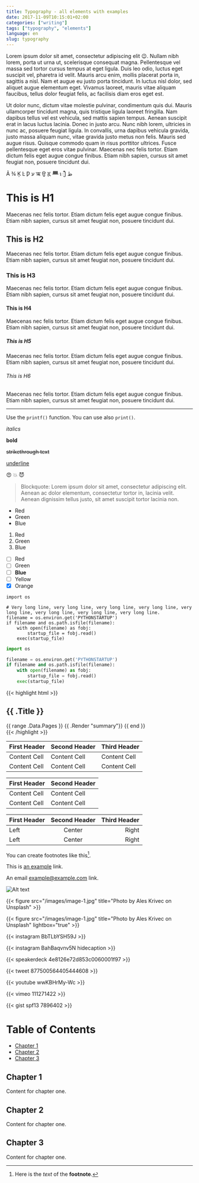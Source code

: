 ```yaml
---
title: Typography - all elements with examples
date: 2017-11-09T10:15:01+02:00
categories: ["writing"]
tags: ["typography", "elements"]
language: en
slug: typography
---
```


Lorem ipsum dolor sit amet, consectetur adipiscing elit :wink:. Nullam nibh lorem, porta ut urna ut, scelerisque consequat magna. Pellentesque vel massa sed tortor cursus tempus at eget ligula. Duis leo odio, luctus eget suscipit vel, pharetra id velit. Mauris arcu enim, mollis placerat porta in, sagittis a nisl. Nam et augue eu justo porta tincidunt. In luctus nisl dolor, sed aliquet augue elementum eget. Vivamus laoreet, mauris vitae aliquam faucibus, tellus dolor feugiat felis, ac facilisis diam eros eget est.

Ut dolor nunc, dictum vitae molestie pulvinar, condimentum quis dui. Mauris ullamcorper tincidunt magna, quis tristique ligula laoreet fringilla. Nam dapibus tellus vel est vehicula, sed mattis sapien tempus. Aenean suscipit erat in lacus luctus lacinia. Donec in justo arcu. Nunc nibh lorem, ultricies in nunc ac, posuere feugiat ligula. In convallis, urna dapibus vehicula gravida, justo massa aliquam nunc, vitae gravida justo metus non felis. Mauris sed augue risus. Quisque commodo quam in risus porttitor ultrices. Fusce pellentesque eget eros vitae pulvinar. Maecenas nec felis tortor. Etiam dictum felis eget augue congue finibus. Etiam nibh sapien, cursus sit amet feugiat non, posuere tincidunt dui.

Ã ¾ Ķ Ŀ Ƿ ע ऋ ਉ ጇ ᚙ ឿ ظ

# This is H1

Maecenas nec felis tortor. Etiam dictum felis eget augue congue finibus. Etiam nibh sapien, cursus sit amet feugiat non, posuere tincidunt dui.

## This is H2

Maecenas nec felis tortor. Etiam dictum felis eget augue congue finibus. Etiam nibh sapien, cursus sit amet feugiat non, posuere tincidunt dui.

### This is H3

Maecenas nec felis tortor. Etiam dictum felis eget augue congue finibus. Etiam nibh sapien, cursus sit amet feugiat non, posuere tincidunt dui.

#### This is H4

Maecenas nec felis tortor. Etiam dictum felis eget augue congue finibus. Etiam nibh sapien, cursus sit amet feugiat non, posuere tincidunt dui.

##### This is H5

Maecenas nec felis tortor. Etiam dictum felis eget augue congue finibus. Etiam nibh sapien, cursus sit amet feugiat non, posuere tincidunt dui.

###### This is H6

Maecenas nec felis tortor. Etiam dictum felis eget augue congue finibus. Etiam nibh sapien, cursus sit amet feugiat non, posuere tincidunt dui.

---

Use the `printf()` function. You can use also ```print()```.

*italics*

**bold**

~~strikethrough text~~

<u>underline</u>

:heart_eyes:
:boom:
:smiling_imp:

> Blockquote: Lorem ipsum dolor sit amet, consectetur adipiscing elit. Aenean ac dolor elementum, consectetur tortor in, lacinia velit. Aenean dignissim tellus justo, sit amet suscipit tortor lacinia non.

*   Red
*   Green
*   Blue

1.  Red
2. 	Green
3.	Blue

- [ ] Red
- [ ] Green
- [ ] **Blue**
- [ ] Yellow
- [x] Orange

```
import os

# Very long line, very long line, very long line, very long line, very long line, very long line, very long line, very long line.
filename = os.environ.get('PYTHONSTARTUP')
if filename and os.path.isfile(filename):
    with open(filename) as fobj:
        startup_file = fobj.read()
    exec(startup_file)
```

```python
import os

filename = os.environ.get('PYTHONSTARTUP')
if filename and os.path.isfile(filename):
    with open(filename) as fobj:
        startup_file = fobj.read()
    exec(startup_file)
```

{{< highlight html >}}
<section id="main">
    <div>
        <h1 id="title">{{ .Title }}</h1>
        {{ range .Data.Pages }}
            {{ .Render "summary"}}
        {{ end }}
    </div>
</section>
{{< /highlight >}}

First Header | Second Header | Third Header
------------ | ------------- | ------------
Content Cell | Content Cell  | Content Cell
Content Cell | Content Cell  | Content Cell

| First Header  | Second Header |
| ------------- | ------------- |
| Content Cell  | Content Cell  |
| Content Cell  | Content Cell  |

First Header | Second Header | Third Header
:----------- | :-----------: | -----------:
Left         | Center        | Right
Left         | Center        | Right

You can create footnotes like this[^footnote].

[^footnote]: Here is the *text* of the **footnote**.

This is [an example](http://example.com/ "Title") link.

An email <example@example.com> link.

![Alt text](/images/image-1.jpg "Photo by Ales Krivec on Unsplash")

{{< figure src="/images/image-1.jpg" title="Photo by Ales Krivec on Unsplash" >}}

{{< figure src="/images/image-1.jpg" title="Photo by Ales Krivec on Unsplash" lightbox="true" >}}

{{< instagram BbTLbYSH59J >}}

{{< instagram BahBaqvnv5N hidecaption >}}

{{< speakerdeck 4e8126e72d853c0060001f97 >}}

{{< tweet 877500564405444608 >}}

{{< youtube wwKBHrMy-Wc >}}

{{< vimeo 111271422 >}}

{{< gist spf13 7896402 >}}

# Table of Contents
  * [Chapter 1](#chapter-1)
  * [Chapter 2](#chapter-2)
  * [Chapter 3](#chapter-3)

## Chapter 1 <a id="chapter-1"></a>
Content for chapter one.

## Chapter 2 <a id="chapter-2"></a>
Content for chapter one.

## Chapter 3 <a id="chapter-3"></a>
Content for chapter one.
